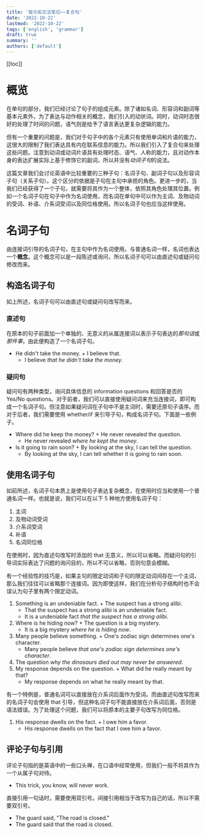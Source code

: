```yaml
---
title: '旋元佑文法笔记——复合句'
date: '2022-10-22'
lastmod: '2022-10-22'
tags: ['english', 'grammar']
draft: true
summary: ''
authors: ['default']
---
```


[[toc]]

# 概览

在单句的部分，我们已经讨论了句子的组成元素。除了诸如名词、形容词和副词等基本元素外，为了表达与动作相关的概念，我们引入的动状词。同时，动词时态很好的处理了时间的问题，语气则是给予了语言表达更复杂逻辑的能力。

但有一个重要的问题是，我们对于句子中的各个元素只有使用单词和片语的能力，这很大的限制了我们表达具有内在联系信息的能力。所以我们引入了复合句来处理这些问题。注意到动词或动词片语具有处理时态、语气、人称的能力，且对动作本身的表达扩展实际上基于修饰它的副词，所以并没有*动词子句*的说法。

这篇文章我们会讨论英语中比较重要的三种子句：名词子句、副词子句以及形容词子句（关系子句）。这个区分的依据是子句在主句中承担的角色。更进一步的，当我们已经获得了一个子句，就需要将其作为一个整体，依照其角色处理其位置。例如一个名词子句在句子中作为名词使用，而名词在单句中可以作为主词、及物动词的受词、补语、介系词受词以及同位格使用。所以名词子句也应当这样使用。

# 名词子句

由连接词引导的名词子句，在主句中作为名词使用。与普通名词一样，名词也表达一个**概念**。这个概念可以是一段陈述或询问，所以名词子句可以由直述句或疑问句修改而来。

## 构造名词子句

如上所述，名词子句可以由直述句或疑问句改写而来。

### 直述句

在原本的句子前面加一个单独的、无意义的从属连接词以表示子句表达的*那句话*或*那件事*，由此便构造了一个名词子句。

- He didn't take the money. + I believe that.
  - I believe *that he didn't take the money*.

### 疑问句

疑问句有两种类型，询问具体信息的 information questions 和回答是否的 Yes/No questions。对于前者，我们可以直接使用疑问词来充当连接词，即可构成一个名词子句。但注意如果疑问词在子句中不是主词时，需要还原句子语序。而对于后者，我们需要使用 whether/if 来引导子句，构成名词子句。下面是一些例子。

- Where did he keep the money? + He never revealed the question.
  - He never revealed *where he kept the money*.
- Is it going to rain soon? + By looking at the sky, I can tell the question.
  - By looking at the sky, I can tell whether it is going to rain soon.

## 使用名词子句

如前所述，名词子句本质上是使用句子表达复杂概念，在使用时应当和使用一个普通名词一样。也就是说，我们可以在以下 5 种地方使用名词子句：

1. 主词
2. 及物动词受词
3. 介系词受词
4. 补语
5. 名词同位格

在使用时，因为直述句改写时添加的 that 无意义，所以可以省略。而疑问句的引导词实际表达了问题的询问目的，所以不可以省略，否则句意会模糊。

有一个经验性的技巧是，如果主句的限定动词和子句的限定动词间存在一个主词，那么我们往往可以省略那个连接词。因为即使这样，我们在分析句子结构时也不会误认为句子里有两个限定动词。

1. Something is an undeniable fact. + The suspect has a strong alibi.
   - That the suspect has a strong alibi is an undeniable fact.
   - It is a undeniable fact *that the suspect has a strong alibi*.
2. Where is he hiding now? + The question is a big mystery.
   - It is a big mystery *where he is hiding now*.
3. Many people believe something. + One's zodiac sign determines one's character.
   - Many people believe *that one's zodiac sign determines one's character*.
4. The question *why the dinosaurs died out may never be answered*.
5. My response depends on the question. + What did he really meant by that?
   - My response depends on what he really meant by that.

有一个特例是，普通名词可以直接放在介系词后面作为受词。而由直述句改写而来的名词子句会使用 that 引导，但这种名词子句不能直接放在介系词后面，否则是语法错误。为了处理这个问题，我们可以将原本的主要子句改写为同位格。

1. His response dwells on the fact. + I owe him a favor.
   - His response dwells on the fact that I owe him a favor.

## 评论子句与引用

评论子句指的是英语中的一些口头禅，在口语中经常使用，但我们一般不将其作为一个从属子句对待。

- This trick, you know, will never work.

直接引用一句话时，需要使用双引号。间接引用相当于改写为自己的话，所以不需要双引号。

- The guard said, "The road is closed."
- The guard said that the road is closed.



















